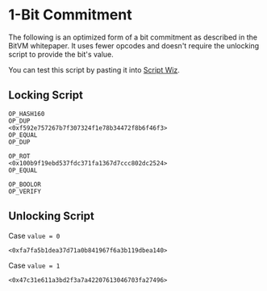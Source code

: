 # 1-Bit Commitment 
The following is an optimized form of a bit commitment as described in the BitVM whitepaper. It uses fewer opcodes and doesn't require the unlocking script to provide the bit's value. 

You can test this script by pasting it into [Script Wiz](https://ide.scriptwiz.app).

## Locking Script 
```
OP_HASH160
OP_DUP
<0xf592e757267b7f307324f1e78b34472f8b6f46f3>
OP_EQUAL
OP_DUP

OP_ROT
<0x100b9f19ebd537fdc371fa1367d7ccc802dc2524>
OP_EQUAL

OP_BOOLOR
OP_VERIFY
```

## Unlocking Script 

Case `value = 0`
```
<0xfa7fa5b1dea37d71a0b841967f6a3b119dbea140>
```
Case `value = 1`
```
<0x47c31e611a3bd2f3a7a42207613046703fa27496>
```
